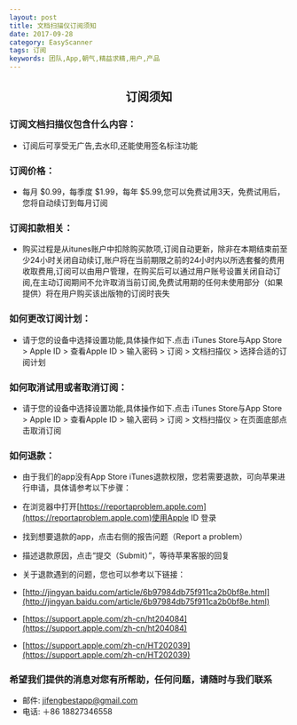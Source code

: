 ```yaml
---
layout: post
title: 文档扫描仪订阅须知
date: 2017-09-28
category: EasyScanner
tags: 订阅
keywords: 团队,App,朝气,精益求精,用户,产品
---
```


## <center>订阅须知</center>

### 订阅文档扫描仪包含什么内容：

* 订阅后可享受无广告,去水印,还能使用签名标注功能

### 订阅价格：

* 每月 $0.99，每季度 $1.99，每年 $5.99,您可以免费试用3天，免费试用后，您将自动续订到每月订阅

### 订阅扣款相关：

* 购买过程是从itunes账户中扣除购买款项,订阅自动更新，除非在本期结束前至少24小时关闭自动续订,账户将在​​当前期限之前的24小时内以所选套餐的费用收取费用,订阅可以由用户管理，在购买后可以通过用户账号设置关闭自动订阅,在主动订阅期间不允许取消当前订阅,免费试用期的任何未使用部分（如果提供）将在用户购买该出版物的订阅时丧失

### 如何更改订阅计划：

* 请于您的设备中选择设置功能,具体操作如下.点击 iTunes Store与App Store > Apple ID > 查看Apple ID > 输入密码 > 订阅 > 文档扫描仪 > 选择合适的订阅计划

### 如何取消试用或者取消订阅：

* 请于您的设备中选择设置功能,具体操作如下.点击 iTunes Store与App Store > Apple ID > 查看Apple ID > 输入密码 > 订阅 > 文档扫描仪 > 在页面底部点击取消订阅

### 如何退款：

* 由于我们的app没有App Store iTunes退款权限，您若需要退款，可向苹果进行申请，具体请参考以下步骤：
* 在浏览器中打开[https://reportaproblem.apple.com](https://reportaproblem.apple.com)使用Apple ID 登录
* 找到想要退款的app，点击右侧的报告问题（Report a problem）
* 描述退款原因，点击“提交（Submit）”，等待苹果客服的回复

* 关于退款遇到的问题，您也可以参考以下链接：

* [http://jingyan.baidu.com/article/6b97984db75f911ca2b0bf8e.html](http://jingyan.baidu.com/article/6b97984db75f911ca2b0bf8e.html)
* [https://support.apple.com/zh-cn/ht204084](https://support.apple.com/zh-cn/ht204084)
* [https://support.apple.com/zh-cn/HT202039](https://support.apple.com/zh-cn/HT202039)


### 希望我们提供的消息对您有所帮助，任何问题，请随时与我们联系

* 邮件: jifengbestapp@gmail.com
* 电话: ＋86 18827346558


